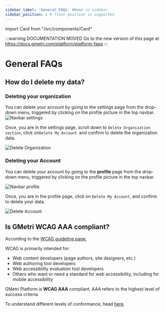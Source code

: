 ```yaml
---
sidebar_label: 'General FAQs' #Name in sidebar
sidebar_position: 1 # float position is supported
---
```

import Card from "/src/components/Card"

<head>
  <link rel="canonical" href="https://docs.gmetri.com/platform/platform-faqs" />
</head>

:::warning DOCUMENTATION MOVED
Go to the new version of this page at https://docs.gmetri.com/platform/platform-faqs
:::

# General FAQs

## How do I delete my data?
### Deleting your organization
You can delete your account by going to the settings page from the drop-down menu, triggered by clicking on the profile picture in the top navbar.
![Navbar settings](https://s.vrgmetri.com/gb-web/portal-docs/assets/img/screenshots/navbar-settings.png)

 Once, you are in the settings page, scroll down to `Delete Organization section`, click on`Delete My Account `and confirm to delete the organization data.

 ![Delete Organization](https://s.vrgmetri.com/gb-web/portal-docs/assets/img/screenshots/delete-org.png)

 ### Deleting your Account
 You can delete your account by going to the **profile** page from the drop-down menu, triggered by clicking on the profile picture in the top navbar.

 ![Navbar profile](https://s.vrgmetri.com/gb-web/portal-docs/assets/img/screenshots/navbar-profile.png)

Once, you are in the profile page, click on `Delete My Account`, and confirm to delete your data.

![Delete Account](https://s.vrgmetri.com/gb-web/portal-docs/assets/img/screenshots/delete-account.png)

## Is GMetri WCAG AAA compliant?

According to the [WCAG guideline page](https://www.w3.org/WAI/standards-guidelines/wcag/#for/),

WCAG is primarily intended for:
* Web content developers (page authors, site designers, etc.)
* Web authoring tool developers
* Web accessibility evaluation tool developers
* Others who want or need a standard for web accessibility, including for mobile accessibility

GMetri Platform is **WCAG AAA** compliant. AAA refers to the highest level of success criteria. 

To understand different levels of conformance, head [here](https://www.w3.org/TR/WCAG20/#conformance/).

 

